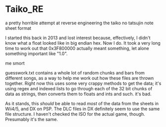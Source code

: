 # Taiko_RE
a pretty horrible attempt at reverse engineering the taiko no tatsujin note sheet format

I started this back in 2013 and lost interest because, effectively, I didn't know what a float looked like in big endian hex. Now I do. It took a very long time to work out that 0x3F800000 actually meant something, let alone something important like "1.0".

me smort

guesswork.txt contains a whole lot of random chunks and bars from different songs, as a way to help me work out how these files are thrown together.
Right now this uses some very crappy methods to get the data; it's using regex and indexed lists to go through each of the 32 bit chunks of data as strings, then converts them to floats and ints and such. it's bad.


As it stands, this *should* be able to read *most* of the data from the sheets in Wii4/5, and DX on PSP. The DLC files in DX definitely seem to use the same file structure. I haven't checked the ISO for the actual game, though. Presumably it's the same.